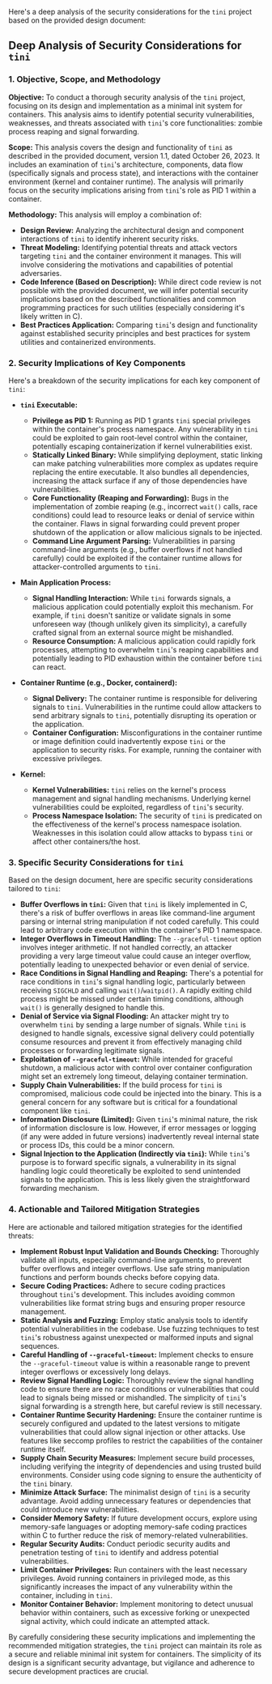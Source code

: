 Here's a deep analysis of the security considerations for the `tini` project based on the provided design document:

## Deep Analysis of Security Considerations for `tini`

### 1. Objective, Scope, and Methodology

**Objective:** To conduct a thorough security analysis of the `tini` project, focusing on its design and implementation as a minimal init system for containers. This analysis aims to identify potential security vulnerabilities, weaknesses, and threats associated with `tini`'s core functionalities: zombie process reaping and signal forwarding.

**Scope:** This analysis covers the design and functionality of `tini` as described in the provided document, version 1.1, dated October 26, 2023. It includes an examination of `tini`'s architecture, components, data flow (specifically signals and process state), and interactions with the container environment (kernel and container runtime). The analysis will primarily focus on the security implications arising from `tini`'s role as PID 1 within a container.

**Methodology:** This analysis will employ a combination of:

*   **Design Review:**  Analyzing the architectural design and component interactions of `tini` to identify inherent security risks.
*   **Threat Modeling:**  Identifying potential threats and attack vectors targeting `tini` and the container environment it manages. This will involve considering the motivations and capabilities of potential adversaries.
*   **Code Inference (Based on Description):**  While direct code review is not possible with the provided document, we will infer potential security implications based on the described functionalities and common programming practices for such utilities (especially considering it's likely written in C).
*   **Best Practices Application:**  Comparing `tini`'s design and functionality against established security principles and best practices for system utilities and containerized environments.

### 2. Security Implications of Key Components

Here's a breakdown of the security implications for each key component of `tini`:

*   **`tini` Executable:**
    *   **Privilege as PID 1:** Running as PID 1 grants `tini` special privileges within the container's process namespace. Any vulnerability in `tini` could be exploited to gain root-level control within the container, potentially escaping containerization if kernel vulnerabilities exist.
    *   **Statically Linked Binary:** While simplifying deployment, static linking can make patching vulnerabilities more complex as updates require replacing the entire executable. It also bundles all dependencies, increasing the attack surface if any of those dependencies have vulnerabilities.
    *   **Core Functionality (Reaping and Forwarding):** Bugs in the implementation of zombie reaping (e.g., incorrect `wait()` calls, race conditions) could lead to resource leaks or denial of service within the container. Flaws in signal forwarding could prevent proper shutdown of the application or allow malicious signals to be injected.
    *   **Command Line Argument Parsing:** Vulnerabilities in parsing command-line arguments (e.g., buffer overflows if not handled carefully) could be exploited if the container runtime allows for attacker-controlled arguments to `tini`.

*   **Main Application Process:**
    *   **Signal Handling Interaction:** While `tini` forwards signals, a malicious application could potentially exploit this mechanism. For example, if `tini` doesn't sanitize or validate signals in some unforeseen way (though unlikely given its simplicity), a carefully crafted signal from an external source might be mishandled.
    *   **Resource Consumption:** A malicious application could rapidly fork processes, attempting to overwhelm `tini`'s reaping capabilities and potentially leading to PID exhaustion within the container before `tini` can react.

*   **Container Runtime (e.g., Docker, containerd):**
    *   **Signal Delivery:** The container runtime is responsible for delivering signals to `tini`. Vulnerabilities in the runtime could allow attackers to send arbitrary signals to `tini`, potentially disrupting its operation or the application.
    *   **Container Configuration:** Misconfigurations in the container runtime or image definition could inadvertently expose `tini` or the application to security risks. For example, running the container with excessive privileges.

*   **Kernel:**
    *   **Kernel Vulnerabilities:** `tini` relies on the kernel's process management and signal handling mechanisms. Underlying kernel vulnerabilities could be exploited, regardless of `tini`'s security.
    *   **Process Namespace Isolation:** The security of `tini` is predicated on the effectiveness of the kernel's process namespace isolation. Weaknesses in this isolation could allow attacks to bypass `tini` or affect other containers/the host.

### 3. Specific Security Considerations for `tini`

Based on the design document, here are specific security considerations tailored to `tini`:

*   **Buffer Overflows in `tini`:** Given that `tini` is likely implemented in C, there's a risk of buffer overflows in areas like command-line argument parsing or internal string manipulation if not coded carefully. This could lead to arbitrary code execution within the container's PID 1 namespace.
*   **Integer Overflows in Timeout Handling:** The `--graceful-timeout` option involves integer arithmetic. If not handled correctly, an attacker providing a very large timeout value could cause an integer overflow, potentially leading to unexpected behavior or even denial of service.
*   **Race Conditions in Signal Handling and Reaping:**  There's a potential for race conditions in `tini`'s signal handling logic, particularly between receiving `SIGCHLD` and calling `wait()`/`waitpid()`. A rapidly exiting child process might be missed under certain timing conditions, although `wait()` is generally designed to handle this.
*   **Denial of Service via Signal Flooding:** An attacker might try to overwhelm `tini` by sending a large number of signals. While `tini` is designed to handle signals, excessive signal delivery could potentially consume resources and prevent it from effectively managing child processes or forwarding legitimate signals.
*   **Exploitation of `--graceful-timeout`:** While intended for graceful shutdown, a malicious actor with control over container configuration might set an extremely long timeout, delaying container termination.
*   **Supply Chain Vulnerabilities:**  If the build process for `tini` is compromised, malicious code could be injected into the binary. This is a general concern for any software but is critical for a foundational component like `tini`.
*   **Information Disclosure (Limited):** Given `tini`'s minimal nature, the risk of information disclosure is low. However, if error messages or logging (if any were added in future versions) inadvertently reveal internal state or process IDs, this could be a minor concern.
*   **Signal Injection to the Application (Indirectly via `tini`):** While `tini`'s purpose is to forward specific signals, a vulnerability in its signal handling logic could theoretically be exploited to send unintended signals to the application. This is less likely given the straightforward forwarding mechanism.

### 4. Actionable and Tailored Mitigation Strategies

Here are actionable and tailored mitigation strategies for the identified threats:

*   **Implement Robust Input Validation and Bounds Checking:**  Thoroughly validate all inputs, especially command-line arguments, to prevent buffer overflows and integer overflows. Use safe string manipulation functions and perform bounds checks before copying data.
*   **Secure Coding Practices:** Adhere to secure coding practices throughout `tini`'s development. This includes avoiding common vulnerabilities like format string bugs and ensuring proper resource management.
*   **Static Analysis and Fuzzing:** Employ static analysis tools to identify potential vulnerabilities in the codebase. Use fuzzing techniques to test `tini`'s robustness against unexpected or malformed inputs and signal sequences.
*   **Careful Handling of `--graceful-timeout`:** Implement checks to ensure the `--graceful-timeout` value is within a reasonable range to prevent integer overflows or excessively long delays.
*   **Review Signal Handling Logic:**  Thoroughly review the signal handling code to ensure there are no race conditions or vulnerabilities that could lead to signals being missed or mishandled. The simplicity of `tini`'s signal forwarding is a strength here, but careful review is still necessary.
*   **Container Runtime Security Hardening:**  Ensure the container runtime is securely configured and updated to the latest versions to mitigate vulnerabilities that could allow signal injection or other attacks. Use features like seccomp profiles to restrict the capabilities of the container runtime itself.
*   **Supply Chain Security Measures:** Implement secure build processes, including verifying the integrity of dependencies and using trusted build environments. Consider using code signing to ensure the authenticity of the `tini` binary.
*   **Minimize Attack Surface:**  The minimalist design of `tini` is a security advantage. Avoid adding unnecessary features or dependencies that could introduce new vulnerabilities.
*   **Consider Memory Safety:** If future development occurs, explore using memory-safe languages or adopting memory-safe coding practices within C to further reduce the risk of memory-related vulnerabilities.
*   **Regular Security Audits:** Conduct periodic security audits and penetration testing of `tini` to identify and address potential vulnerabilities.
*   **Limit Container Privileges:**  Run containers with the least necessary privileges. Avoid running containers in privileged mode, as this significantly increases the impact of any vulnerability within the container, including in `tini`.
*   **Monitor Container Behavior:** Implement monitoring to detect unusual behavior within containers, such as excessive forking or unexpected signal activity, which could indicate an attempted attack.

By carefully considering these security implications and implementing the recommended mitigation strategies, the `tini` project can maintain its role as a secure and reliable minimal init system for containers. The simplicity of its design is a significant security advantage, but vigilance and adherence to secure development practices are crucial.